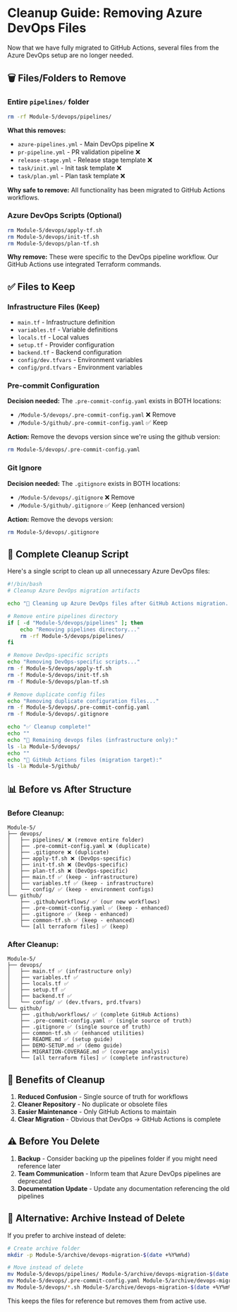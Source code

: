 # Cleanup Guide: Removing Azure DevOps Files

Now that we have fully migrated to GitHub Actions, several files from the Azure DevOps setup are no longer needed.

## 🗑️ **Files/Folders to Remove**

### **Entire `pipelines/` folder**
```bash
rm -rf Module-5/devops/pipelines/
```

**What this removes:**
- `azure-pipelines.yml` - Main DevOps pipeline ❌
- `pr-pipeline.yml` - PR validation pipeline ❌  
- `release-stage.yml` - Release stage template ❌
- `task/init.yml` - Init task template ❌
- `task/plan.yml` - Plan task template ❌

**Why safe to remove:** All functionality has been migrated to GitHub Actions workflows.

### **Azure DevOps Scripts** (Optional)
```bash
rm Module-5/devops/apply-tf.sh
rm Module-5/devops/init-tf.sh  
rm Module-5/devops/plan-tf.sh
```

**Why remove:** These were specific to the DevOps pipeline workflow. Our GitHub Actions use integrated Terraform commands.

## ✅ **Files to Keep**

### **Infrastructure Files** (Keep)
- `main.tf` - Infrastructure definition
- `variables.tf` - Variable definitions
- `locals.tf` - Local values
- `setup.tf` - Provider configuration
- `backend.tf` - Backend configuration
- `config/dev.tfvars` - Environment variables
- `config/prd.tfvars` - Environment variables

### **Pre-commit Configuration**
**Decision needed:** The `.pre-commit-config.yaml` exists in BOTH locations:

- `/Module-5/devops/.pre-commit-config.yaml` ❌ Remove
- `/Module-5/github/.pre-commit-config.yaml` ✅ Keep

**Action:** Remove the devops version since we're using the github version:
```bash
rm Module-5/devops/.pre-commit-config.yaml
```

### **Git Ignore**
**Decision needed:** The `.gitignore` exists in BOTH locations:

- `/Module-5/devops/.gitignore` ❌ Remove  
- `/Module-5/github/.gitignore` ✅ Keep (enhanced version)

**Action:** Remove the devops version:
```bash
rm Module-5/devops/.gitignore
```

## 🧹 **Complete Cleanup Script**

Here's a single script to clean up all unnecessary Azure DevOps files:

```bash
#!/bin/bash
# Cleanup Azure DevOps migration artifacts

echo "🧹 Cleaning up Azure DevOps files after GitHub Actions migration..."

# Remove entire pipelines directory
if [ -d "Module-5/devops/pipelines" ]; then
    echo "Removing pipelines directory..."
    rm -rf Module-5/devops/pipelines/
fi

# Remove DevOps-specific scripts  
echo "Removing DevOps-specific scripts..."
rm -f Module-5/devops/apply-tf.sh
rm -f Module-5/devops/init-tf.sh
rm -f Module-5/devops/plan-tf.sh

# Remove duplicate config files
echo "Removing duplicate configuration files..."
rm -f Module-5/devops/.pre-commit-config.yaml
rm -f Module-5/devops/.gitignore

echo "✅ Cleanup complete!"
echo ""
echo "📁 Remaining devops files (infrastructure only):"
ls -la Module-5/devops/
echo ""
echo "📁 GitHub Actions files (migration target):"
ls -la Module-5/github/
```

## 📊 **Before vs After Structure**

### **Before Cleanup:**
```
Module-5/
├── devops/
│   ├── pipelines/ ❌ (remove entire folder)
│   ├── .pre-commit-config.yaml ❌ (duplicate)
│   ├── .gitignore ❌ (duplicate)  
│   ├── apply-tf.sh ❌ (DevOps-specific)
│   ├── init-tf.sh ❌ (DevOps-specific)
│   ├── plan-tf.sh ❌ (DevOps-specific)
│   ├── main.tf ✅ (keep - infrastructure)
│   ├── variables.tf ✅ (keep - infrastructure)
│   └── config/ ✅ (keep - environment configs)
└── github/
    ├── .github/workflows/ ✅ (our new workflows)
    ├── .pre-commit-config.yaml ✅ (keep - enhanced)
    ├── .gitignore ✅ (keep - enhanced)
    ├── common-tf.sh ✅ (keep - enhanced)
    └── [all terraform files] ✅ (keep)
```

### **After Cleanup:**
```
Module-5/
├── devops/
│   ├── main.tf ✅ (infrastructure only)
│   ├── variables.tf ✅
│   ├── locals.tf ✅
│   ├── setup.tf ✅
│   ├── backend.tf ✅
│   └── config/ ✅ (dev.tfvars, prd.tfvars)
└── github/
    ├── .github/workflows/ ✅ (complete GitHub Actions)
    ├── .pre-commit-config.yaml ✅ (single source of truth)
    ├── .gitignore ✅ (single source of truth)
    ├── common-tf.sh ✅ (enhanced utilities)
    ├── README.md ✅ (setup guide)
    ├── DEMO-SETUP.md ✅ (demo guide)
    ├── MIGRATION-COVERAGE.md ✅ (coverage analysis)
    └── [all terraform files] ✅ (complete infrastructure)
```

## 🎯 **Benefits of Cleanup**

1. **Reduced Confusion** - Single source of truth for workflows
2. **Cleaner Repository** - No duplicate or obsolete files
3. **Easier Maintenance** - Only GitHub Actions to maintain
4. **Clear Migration** - Obvious that DevOps → GitHub Actions is complete

## ⚠️ **Before You Delete**

1. **Backup** - Consider backing up the pipelines folder if you might need reference later
2. **Team Communication** - Inform team that Azure DevOps pipelines are deprecated
3. **Documentation Update** - Update any documentation referencing the old pipelines

## 🔄 **Alternative: Archive Instead of Delete**

If you prefer to archive instead of delete:

```bash
# Create archive folder
mkdir -p Module-5/archive/devops-migration-$(date +%Y%m%d)

# Move instead of delete
mv Module-5/devops/pipelines/ Module-5/archive/devops-migration-$(date +%Y%m%d)/
mv Module-5/devops/.pre-commit-config.yaml Module-5/archive/devops-migration-$(date +%Y%m%d)/
mv Module-5/devops/*.sh Module-5/archive/devops-migration-$(date +%Y%m%d)/
```

This keeps the files for reference but removes them from active use.
